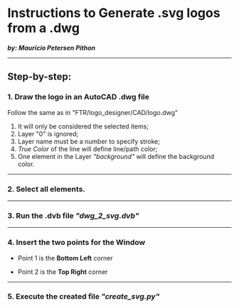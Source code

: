 # Instructions to Generate .svg logos from a .dwg

_**by: Maurício Petersen Pithon**_

----

## Step-by-step:

### 1. Draw the logo in an AutoCAD .dwg file

Follow the same as in "FTR/logo_designer/CAD/logo.dwg"

1. It will only be considered the selected items;
2. Layer "0" is ignored;
3. Layer name must be a number to specify stroke;
4. _True Color_ of the line will define line/path color;
5. One element in the Layer _"background"_ will define the background color.

----

### 2. Select all elements.

----

### 3. Run the .dvb file _"dwg_2_svg.dvb"_

----

### 4. Insert the two points for the Window

- Point 1 is the **Bottom Left** corner

- Point 2 is the **Top Right** corner

----

### 5. Execute the created file _"create_svg.py"_

